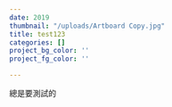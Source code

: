 ```yaml
---
date: 2019
thumbnail: "/uploads/Artboard Copy.jpg"
title: test123
categories: []
project_bg_color: ''
project_fg_color: ''

---
```

總是要測試的